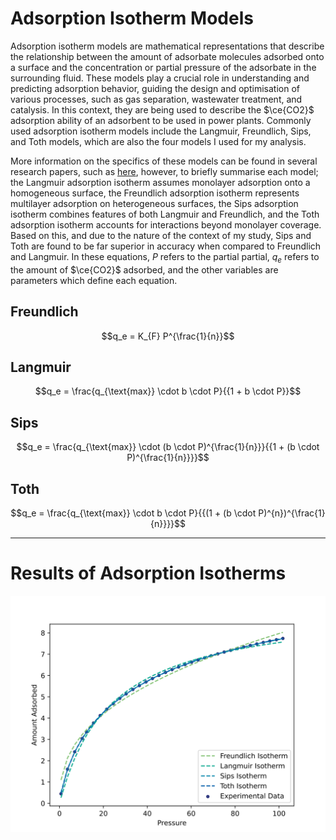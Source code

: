 # Adsorption Isotherm Models
Adsorption isotherm models are mathematical representations that describe the relationship between the amount of adsorbate molecules adsorbed onto a surface and the concentration or partial pressure of the adsorbate in the surrounding fluid. These models play a crucial role in understanding and predicting adsorption behavior, guiding the design and optimisation of various processes, such as gas separation, wastewater treatment, and catalysis. In this context, they are being used to describe the $\ce{CO2}$ adsorption ability of an adsorbent to be used in power plants. Commonly used adsorption isotherm models include the Langmuir, Freundlich, Sips, and Toth models, which are also the four models I used for my analysis.

More information on the specifics of these models can be found in several research papers, such as [here](), however, to briefly summarise each model; the Langmuir adsorption isotherm assumes monolayer adsorption onto a homogeneous surface, the Freundlich adsorption isotherm represents multilayer adsorption on heterogeneous surfaces, the Sips adsorption isotherm combines features of both Langmuir and Freundlich, and the Toth adsorption isotherm accounts for interactions beyond monolayer coverage. Based on this, and due to the nature of the context of my study, Sips and Toth are found to be far superior in accuracy when compared to Freundlich and Langmuir. In these equations, $P$ refers to the partial partial, $q_{e}$ refers to the amount of $\ce{CO2}$ adsorbed, and the other variables are parameters which define each equation.

## Freundlich
$$q_e = K_{F} P^{\frac{1}{n}}$$

## Langmuir
$$q_e = \frac{q_{\text{max}} \cdot b \cdot P}{{1 + b \cdot P}}$$

## Sips
$$q_e = \frac{q_{\text{max}} \cdot (b \cdot P)^{\frac{1}{n}}}{{1 + (b \cdot P)^{\frac{1}{n}}}}$$

## Toth
$$q_e = \frac{q_{\text{max}} \cdot b \cdot P}{{(1 + (b \cdot P)^{n})^{\frac{1}{n}}}}$$

---
# Results of Adsorption Isotherms

![isothermresults](https://github.com/mmjsaa/co2captureanalysis/blob/9a2c2e2d5ba9c3b652b851b03804d383f7630fe4/Attachments/AdsorptionIsothermModelResult.svg)
